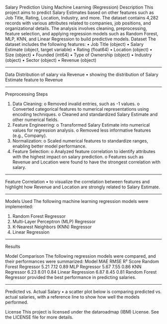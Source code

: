 Salary Prediction Using Machine Learning (Regression)
Description
This project aims to predict Salary Estimates based on other features such as Job Title, Rating, Location, Industry, and more. The dataset contains 4,282 records with various attributes related to companies, job positions, and organizational details. The analysis involves cleaning, preprocessing, feature selection, and applying regression models such as Random Forest, MLP, KNN, and Linear Regression to build predictive models.
Dataset
The dataset includes the following features:
•	Job Title (object)
•	Salary Estimate (object, target variable)
•	Rating (float64)
•	Location (object)
•	Size (object)
•	Founded (int64)
•	Type of Ownership (object)
•	Industry (object)
•	Sector (object)
•	Revenue (object)
________________________________________
Data Distribution of salary via Revenue
•	showing the distribution of Salary Estimate feature to Revenue
 
________________________________________
Preprocessing Steps
1.	Data Cleaning:
o	Removed invalid entries, such as -1 values.
o	Converted categorical features to numerical representations using encoding techniques.
o	Cleaned and standardized Salary Estimate and other numerical fields.
2.	Feature Engineering:
o	Transformed Salary Estimate into numerical values for regression analysis.
o	Removed less informative features (e.g., Company).
3.	Normalization:
o	Scaled numerical features to standardize ranges, enabling better model performance.
4.	Feature Selection:
o	Analyzed feature correlation to identify attributes with the highest impact on salary prediction.
o	Features such as Revenue and Location were found to have the strongest correlation with salary.
________________________________________
Feature Correlation
•	to visualize the correlation between features and highlight how Revenue and Location are strongly related to Salary Estimate.
 
________________________________________
Models Used
The following machine learning regression models were implemented:
1.	Random Forest Regressor
2.	Multi-Layer Perceptron (MLP) Regressor
3.	K-Nearest Neighbors (KNN) Regressor
4.	Linear Regression
________________________________________
Results

Model Comparison
The following regression models were compared, and their performances were summarized:
Model	MAE	RMSE	R² Score
Random Forest Regressor	5.21	7.12	0.89
MLP Regressor	5.67	7.55	0.86
KNN Regressor	6.23	8.01	0.84
Linear Regression	6.87	8.45	0.81
Random Forest Regressor provided the best performance in predicting salaries.
________________________________________
Predicted vs. Actual Salary
•	a scatter plot below is comparing predicted vs. actual salaries, with a reference line to show how well the models performed.
 
License
This project is licensed under the dataroadmap (IBM) License. See the LICENSE file for more details.

